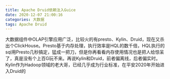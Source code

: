 ```yaml
---
title: Apache Druid依赖注入Guice
date: 2020-12-07 21:00:16
categories: 大数据
tags: Apache Druid
---
```


大数据组件中OLAP引擎应用广泛，比较火的有presto、Kylin、Druid，现在又杀出个ClickHouse。Presto基于内存处理，执行效率是HQL的数千倍，HQL执行的sql用Presto几秒搞定，猛成一把刀，但是你再看看内存使用情况也是把人给惊呆了，真是没有个上百G玩不来。再说Kylin和Druid，前者偏离线，后者偏实时。Kylin作为Hadoop领域的老大哥，已经几乎成为行业标准，在平安2020年开始进入Druid的